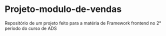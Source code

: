 # Projeto-modulo-de-vendas
Repositório de um projeto feito para a matéria de Framework frontend no 2° período do curso de ADS
